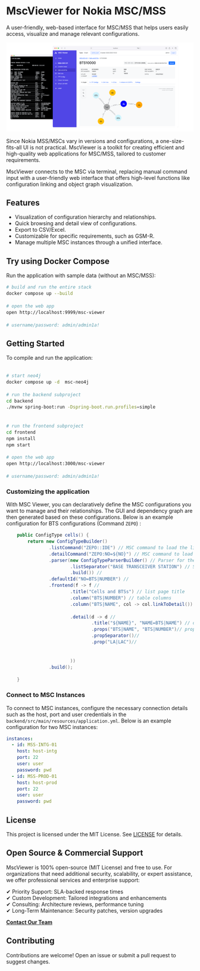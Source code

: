 MscViewer for Nokia MSC/MSS
===
A user-friendly, web-based interface for MSC/MSS that helps users easily access, visualize and manage relevant configurations.

![screenshot 1](./docs/assets/p3.png)

Since Nokia MSS/MSCs vary in versions and configurations, a one-size-fits-all UI is not practical. MscViewer is a toolkit for creating efficient and high-quality web applications for MSC/MSS, tailored to customer requirements.

MscViewer connects to the MSC via terminal, replacing manual command input with a user-friendly web interface that offers high-level functions like configuration linking and object graph visualization.

## Features

* Visualization of configuration hierarchy and relationships.
* Quick browsing and detail view of configurations.
* Export to CSV/Excel.
* Customizable for specific requirements, such as GSM-R.
* Manage multiple MSC instances through a unified interface.

## Try using Docker Compose

Run the application with sample data (without an MSC/MSS):

```sh
# build and run the entire stack
docker compose up --build

# open the web app
open http://localhost:9999/msc-viewer

# username/password: admin/admin1a!
```
 
## Getting Started

To compile and run the application:

```sh

# start neo4j 
docker compose up -d  msc-neo4j

# run the backend subproject
cd backend
./mvnw spring-boot:run -Dspring-boot.run.profiles=simple


# run the frontend subproject
cd frontend
npm install
npm start

# open the web app
open http://localhost:3000/msc-viewer

# username/password: admin/admin1a!
```

### Customizing the application
With MSC Viewer, you can declaratively define the MSC configurations you want to manage and their relationships. The GUI and dependency graph are then generated based on these configurations. Below is an example configuration for BTS configurations (Command `ZEPO`) : 

```java
	public ConfigType cells() {
		return new ConfigTypeBuilder()
				.listCommand("ZEPO::IDE") // MSC command to load the list of cells
				.detailCommand("ZEPO:NO=${NO}") // MSC command to load the cell with the given number
				.parser(new ConfigTypeParserBuilder() // Parser for the list of cells
						.listSeparator("BASE TRANSCEIVER STATION") // Separator for the list of cells
						.build()) //
				.defaultId("NO=BTS|NUMBER") //
				.frontend(f -> f //
						.title("Cells and BTSs") // list page title
						.column("BTS|NUMBER") // table columns
						.column("BTS|NAME", col -> col.linkToDetail()) //

						.detail(d -> d //
								.title("${NAME}", "NAME=BTS|NAME") // detail page title template
								.props("BTS|NAME", "BTS|NUMBER")// properties to display
								.propSeparator()//
								.prop("LA|LAC")//
							

						))
				.build();

	}
```


### Connect to MSC Instances

To connect to MSC instances, configure the necessary connection details such as the host, port and user credentials in the `backend/src/main/resources/application.yml`. Below is an example configuration for two MSC instances:

```yaml
instances:
  - id: MSS-INTG-01
    host: host-intg
    port: 22
    user: user
    password: pwd
  - id: MSS-PROD-01
    host: host-prod
    port: 22
    user: user
    password: pwd
```


## License
This project is licensed under the MIT License. See [LICENSE](LICENSE) for details.

## Open Source & Commercial Support  

MscViewer is 100% open-source (MIT License) and free to use. For organizations that need additional security, scalability, or expert assistance, we offer professional services and enterprise support:  

✔ Priority Support: SLA-backed response times  
✔ Custom Development: Tailored integrations and enhancements  
✔ Consulting: Architecture reviews, performance tuning  
✔ Long-Term Maintenance: Security patches, version upgrades  

[**Contact Our Team**](mailto:info@greenstones.de)  


## Contributing
Contributions are welcome! Open an issue or submit a pull request to suggest changes.